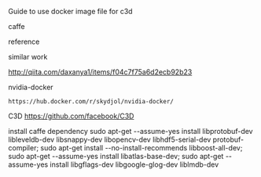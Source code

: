 Guide to use docker image file for c3d

caffe

reference

similar work

  http://qiita.com/daxanya1/items/f04c7f75a6d2ecb92b23
  
nvidia-docker

    https://hub.docker.com/r/skydjol/nvidia-docker/

C3D
https://github.com/facebook/C3D

install caffe dependency
sudo apt-get --assume-yes install libprotobuf-dev libleveldb-dev libsnappy-dev libopencv-dev libhdf5-serial-dev protobuf-compiler; sudo apt-get install --no-install-recommends libboost-all-dev; sudo apt-get --assume-yes install libatlas-base-dev; sudo apt-get --assume-yes install libgflags-dev libgoogle-glog-dev liblmdb-dev
